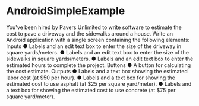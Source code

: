 # AndroidSimpleExample
You've been hired by Pavers Unlimited to write software to estimate the cost to pave a driveway and the sidewalks around a house.  Write an Android application with a single screen containing the following elements:
	Inputs
	● Labels and an edit text box to enter the size of the driveway in square yards/meters.
	● Labels and an edit text box to enter the size of the sidewalks in square yards/meters.
	● Labels and an edit text box to enter the estimated hours to complete the project.
	Buttons
	● A button for calculating the cost estimate.
	Outputs
	● Labels and a text box showing the estimated labor cost (at $50 per hour).
● Labels and a text box for showing the estimated cost to use asphalt (at $25 per square yard/meter).
	● Labels and a text box for showing the estimated cost to use concrete (at $75 per square yard/meter).

